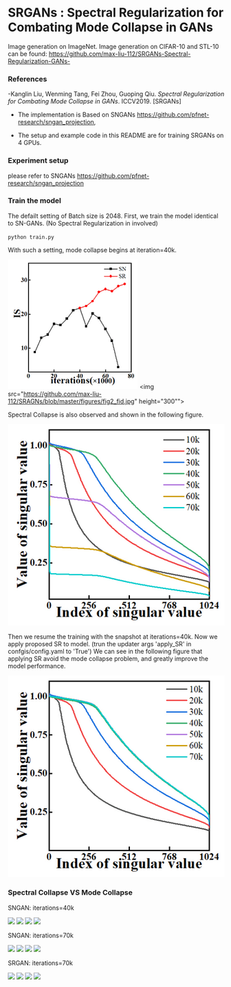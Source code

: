 # SRGANs : Spectral Regularization for Combating Mode Collapse in GANs
Image generation on ImageNet. 
Image generation on CIFAR-10 and STL-10 can be found: https://github.com/max-liu-112/SRGANs-Spectral-Regularization-GANs-
### References
-Kanglin Liu, Wenming Tang, Fei Zhou, Guoping Qiu. *Spectral Regularization for Combating Mode Collapse in GANs*. ICCV2019. [SRGANs]

* The implementation is Based on SNGANs https://github.com/pfnet-research/sngan_projection, 

* The setup and example code in this README are for training SRGANs on 4 GPUs.

### Experiment setup
please refer to SNGANs https://github.com/pfnet-research/sngan_projection

### Train the model

The defailt setting of Batch size is 2048. 
First, we train the model identical to SN-GANs. (No Spectral Regularization in involved)

`python train.py`

With such a setting, mode collapse begins at iteration=40k. 

<img src="https://github.com/max-liu-112/SRAGNs/blob/master/figures/fig1_is.jpg"  height="300" >   <img src="https://github.com/max-liu-112/SRAGNs/blob/master/figures/fig2_fid.jpg" height="300"">

Spectral Collapse is also observed and shown in the following figure.

<img src="https://github.com/max-liu-112/SRAGNs/blob/master/figures/fig3.jpg">


Then we resume the training with the snapshot at iterations=40k. Now we apply proposed SR to model.
(trun the updater args 'apply_SR' in confgis/config.yaml to 'True')
We can see in the following figure that applying SR avoid the mode collapse problem, and greatly improve the model performance.

<img src="https://github.com/max-liu-112/SRAGNs/blob/master/figures/fig4.jpg">

### Spectral Collapse VS Mode Collapse
SNGAN: iterations=40k

<img src="https://github.com/max-liu-112/SRGANs/blob/master/figures/SNGAN_40k_id204.png">
<img src="https://github.com/max-liu-112/SRGANs/blob/master/figures/SNGAN_40k_id265.png">
<img src="https://github.com/max-liu-112/SRGANs/blob/master/figures/SNGAN_40k_id323.png">
<img src="https://github.com/max-liu-112/SRGANs/blob/master/figures/SNGAN_40k_id946.png">

SNGAN: iterations=70k

<img src="https://github.com/max-liu-112/SRGANs/blob/master/figures/SNGAN_70k_id204.png">
<img src="https://github.com/max-liu-112/SRGANs/blob/master/figures/SNGAN_70k_id265.png">
<img src="https://github.com/max-liu-112/SRGANs/blob/master/figures/SNGAN_70k_id323.png">
<img src="https://github.com/max-liu-112/SRGANs/blob/master/figures/SNGAN_70k_id946.png">

SRGAN: iterations=70k

<img src="https://github.com/max-liu-112/SRGANs/blob/master/figures/SRGAN_70k_id204.png">
<img src="https://github.com/max-liu-112/SRGANs/blob/master/figures/SRGAN_70k_id265.png">
<img src="https://github.com/max-liu-112/SRGANs/blob/master/figures/SRGAN_70k_id323.png">
<img src="https://github.com/max-liu-112/SRGANs/blob/master/figures/SRGAN_70k_id946.png">


